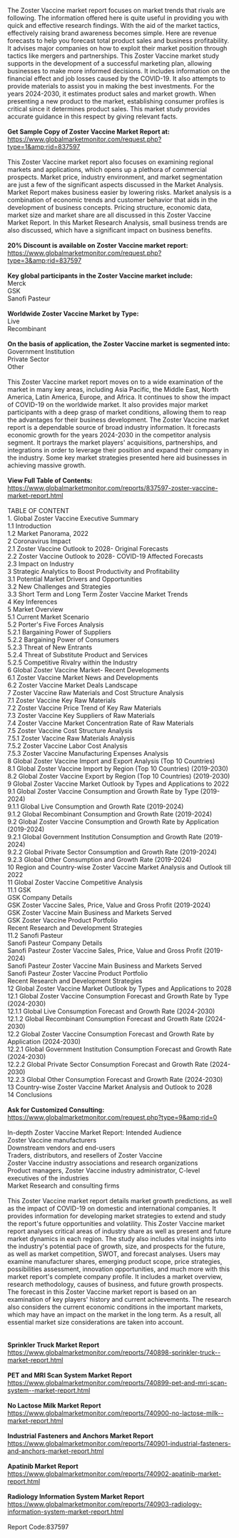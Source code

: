 The Zoster Vaccine market report focuses on market trends that rivals are following. The information offered here is quite useful in providing you with quick and effective research findings. With the aid of the market tactics, effectively raising brand awareness becomes simple. Here are revenue forecasts to help you forecast total product sales and business profitability. It advises major companies on how to exploit their market position through tactics like mergers and partnerships. This Zoster Vaccine market study supports in the development of a successful marketing plan, allowing businesses to make more informed decisions. It includes information on the financial effect and job losses caused by the COVID-19. It also attempts to provide materials to assist you in making the best investments. For the years 2024-2030, it estimates product sales and market growth. When presenting a new product to the market, establishing consumer profiles is critical since it determines product sales. This market study provides accurate guidance in this respect by giving relevant facts.<br /><br /><strong>Get Sample Copy of Zoster Vaccine Market Report at:</strong><br /><a href="https://www.globalmarketmonitor.com/request.php?type=1&amp;rid=837597">https://www.globalmarketmonitor.com/request.php?type=1&amp;rid=837597</a><br /><br />This Zoster Vaccine market report also focuses on examining regional markets and applications, which opens up a plethora of commercial prospects. Market price, industry environment, and market segmentation are just a few of the significant aspects discussed in the Market Analysis. Market Report makes business easier by lowering risks. Market analysis is a combination of economic trends and customer behavior that aids in the development of business concepts. Pricing structure, economic data, market size and market share are all discussed in this Zoster Vaccine Market Report. In this Market Research Analysis, small business trends are also discussed, which have a significant impact on business benefits.<br /><br /><strong>20% Discount is available on Zoster Vaccine market report:</strong><br /><a href="https://www.globalmarketmonitor.com/request.php?type=3&amp;rid=837597">https://www.globalmarketmonitor.com/request.php?type=3&amp;rid=837597</a><br /><br /><strong>Key global participants in the Zoster Vaccine market include:</strong><br /> Merck <br />GSK <br />Sanofi Pasteur <br /><br /><strong>Worldwide Zoster Vaccine Market by Type:</strong><br />Live <br />Recombinant <br /><br /><strong>On the basis of application, the Zoster Vaccine market is segmented into:</strong><br />Government Institution <br />Private Sector <br />Other <br /><br />This Zoster Vaccine market report moves on to a wide examination of the market in many key areas, including Asia Pacific, the Middle East, North America, Latin America, Europe, and Africa. It continues to show the impact of COVID-19 on the worldwide market. It also provides major market participants with a deep grasp of market conditions, allowing them to reap the advantages for their business development. The Zoster Vaccine market report is a dependable source of broad industry information. It forecasts economic growth for the years 2024-2030 in the competitor analysis segment. It portrays the market players' acquisitions, partnerships, and integrations in order to leverage their position and expand their company in the industry. Some key market strategies presented here aid businesses in achieving massive growth.<br /><br /><strong>View Full Table of Contents:</strong><br /><a href="https://www.globalmarketmonitor.com/reports/837597-zoster-vaccine-market-report.html">https://www.globalmarketmonitor.com/reports/837597-zoster-vaccine-market-report.html</a><br /><br />TABLE OF CONTENT<br />1. Global Zoster Vaccine Executive Summary<br />1.1 Introduction<br />1.2 Market Panorama, 2022<br />2 Coronavirus Impact<br />2.1 Zoster Vaccine Outlook to 2028- Original Forecasts<br />2.2 Zoster Vaccine Outlook to 2028- COVID-19 Affected Forecasts<br />2.3 Impact on Industry<br />3 Strategic Analytics to Boost Productivity and Profitability<br />3.1 Potential Market Drivers and Opportunities<br />3.2 New Challenges and Strategies<br />3.3 Short Term and Long Term Zoster Vaccine Market Trends<br />4 Key Inferences<br />5 Market Overview<br />5.1 Current Market Scenario<br />5.2 Porter's Five Forces Analysis<br />5.2.1 Bargaining Power of Suppliers<br />5.2.2 Bargaining Power of Consumers<br />5.2.3 Threat of New Entrants<br />5.2.4 Threat of Substitute Product and Services<br />5.2.5 Competitive Rivalry within the Industry<br />6 Global Zoster Vaccine Market- Recent Developments<br />6.1 Zoster Vaccine Market News and Developments<br />6.2 Zoster Vaccine Market Deals Landscape<br />7 Zoster Vaccine Raw Materials and Cost Structure Analysis<br />7.1 Zoster Vaccine Key Raw Materials<br />7.2 Zoster Vaccine Price Trend of Key Raw Materials<br />7.3 Zoster Vaccine Key Suppliers of Raw Materials<br />7.4 Zoster Vaccine Market Concentration Rate of Raw Materials<br />7.5 Zoster Vaccine Cost Structure Analysis<br />7.5.1 Zoster Vaccine Raw Materials Analysis<br />7.5.2 Zoster Vaccine Labor Cost Analysis<br />7.5.3 Zoster Vaccine Manufacturing Expenses Analysis<br />8 Global Zoster Vaccine Import and Export Analysis (Top 10 Countries)<br />8.1 Global Zoster Vaccine Import by Region (Top 10 Countries) (2019-2030)<br />8.2 Global Zoster Vaccine Export by Region (Top 10 Countries) (2019-2030)<br />9 Global Zoster Vaccine Market Outlook by Types and Applications to 2022<br />9.1 Global Zoster Vaccine Consumption and Growth Rate by Type (2019-2024)<br />9.1.1 Global Live Consumption and Growth Rate (2019-2024)<br />9.1.2 Global Recombinant Consumption and Growth Rate (2019-2024)<br />9.2 Global Zoster Vaccine Consumption and Growth Rate by Application (2019-2024)<br />9.2.1  Global Government Institution Consumption and Growth Rate (2019-2024)<br />9.2.2  Global Private Sector Consumption and Growth Rate (2019-2024)<br />9.2.3  Global Other Consumption and Growth Rate (2019-2024)<br />10 Region and Country-wise Zoster Vaccine Market Analysis and Outlook till 2022<br />11 Global Zoster Vaccine Competitive Analysis<br />11.1 GSK<br />GSK Company Details<br />GSK Zoster Vaccine Sales, Price, Value and Gross Profit (2019-2024)<br />GSK Zoster Vaccine Main Business and Markets Served<br />GSK Zoster Vaccine Product Portfolio<br />Recent Research and Development Strategies<br />11.2 Sanofi Pasteur<br />Sanofi Pasteur Company Details<br />Sanofi Pasteur Zoster Vaccine Sales, Price, Value and Gross Profit (2019-2024)<br />Sanofi Pasteur Zoster Vaccine Main Business and Markets Served<br />Sanofi Pasteur Zoster Vaccine Product Portfolio<br />Recent Research and Development Strategies<br />12 Global Zoster Vaccine Market Outlook by Types and Applications to 2028<br />12.1 Global Zoster Vaccine Consumption Forecast and Growth Rate by Type (2024-2030)<br />12.1.1 Global Live Consumption Forecast and Growth Rate (2024-2030)<br />12.1.2 Global Recombinant Consumption Forecast and Growth Rate (2024-2030)<br />12.2 Global Zoster Vaccine Consumption Forecast and Growth Rate by Application (2024-2030)<br />12.2.1 Global Government Institution Consumption Forecast and Growth Rate (2024-2030)<br />12.2.2 Global Private Sector Consumption Forecast and Growth Rate (2024-2030)<br />12.2.3 Global Other Consumption Forecast and Growth Rate (2024-2030)<br />13 Country-wise Zoster Vaccine Market Analysis and Outlook to 2028<br />14 Conclusions<br /><br /><strong>Ask for Customized Consulting:</strong><br /><a href="https://www.globalmarketmonitor.com/request.php?type=9&amp;rid=0">https://www.globalmarketmonitor.com/request.php?type=9&amp;rid=0</a><br /><br />In-depth Zoster Vaccine Market Report: Intended Audience<br />Zoster Vaccine manufacturers<br />Downstream vendors and end-users<br />Traders, distributors, and resellers of Zoster Vaccine<br />Zoster Vaccine industry associations and research organizations<br />Product managers, Zoster Vaccine industry administrator, C-level executives of the industries<br />Market Research and consulting firms<br /><br />This Zoster Vaccine market report details market growth predictions, as well as the impact of COVID-19 on domestic and international companies. It provides information for developing market strategies to extend and study the report's future opportunities and volatility. This Zoster Vaccine market report analyses critical areas of industry share as well as present and future market dynamics in each region. The study also includes vital insights into the industry's potential pace of growth, size, and prospects for the future, as well as market competition, SWOT, and forecast analyses. Users may examine manufacturer shares, emerging product scope, price strategies, possibilities assessment, innovation opportunities, and much more with this market report's complete company profile. It includes a market overview, research methodology, causes of business, and future growth prospects. The forecast in this Zoster Vaccine market report is based on an examination of key players' history and current achievements. The research also considers the current economic conditions in the important markets, which may have an impact on the market in the long term. As a result, all essential market size considerations are taken into account.<br /><br /><strong><br /></strong><strong>Sprinkler Truck  Market Report</strong><br /><a href="https://www.globalmarketmonitor.com/reports/740898-sprinkler-truck--market-report.html">https://www.globalmarketmonitor.com/reports/740898-sprinkler-truck--market-report.html</a><br /><br /><strong>PET and MRI Scan System  Market Report</strong><br /><a href="https://www.globalmarketmonitor.com/reports/740899-pet-and-mri-scan-system--market-report.html">https://www.globalmarketmonitor.com/reports/740899-pet-and-mri-scan-system--market-report.html</a><br /><br /><strong>No Lactose Milk  Market Report</strong><br /><a href="https://www.globalmarketmonitor.com/reports/740900-no-lactose-milk--market-report.html">https://www.globalmarketmonitor.com/reports/740900-no-lactose-milk--market-report.html</a><br /><br /><strong>Industrial Fasteners and Anchors Market Report</strong><br /><a href="https://www.globalmarketmonitor.com/reports/740901-industrial-fasteners-and-anchors-market-report.html">https://www.globalmarketmonitor.com/reports/740901-industrial-fasteners-and-anchors-market-report.html</a><br /><br /><strong>Apatinib Market Report</strong><br /><a href="https://www.globalmarketmonitor.com/reports/740902-apatinib-market-report.html">https://www.globalmarketmonitor.com/reports/740902-apatinib-market-report.html</a><br /><br /><strong>Radiology Information System Market Report</strong><br /><a href="https://www.globalmarketmonitor.com/reports/740903-radiology-information-system-market-report.html">https://www.globalmarketmonitor.com/reports/740903-radiology-information-system-market-report.html</a><br /><br />Report Code:837597</p>
